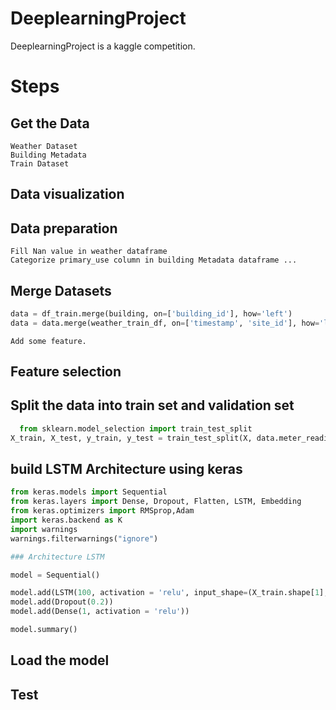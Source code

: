 # DeeplearningProject

DeeplearningProject is a kaggle competition.

# Steps

  ## Get the Data
    Weather Dataset
    Building Metadata
    Train Dataset
  ## Data visualization
  ## Data preparation
    Fill Nan value in weather dataframe
    Categorize primary_use column in building Metadata dataframe ...
  ## Merge Datasets 
```python
data = df_train.merge(building, on=['building_id'], how='left')
data = data.merge(weather_train_df, on=['timestamp', 'site_id'], how='left')
```
    Add some feature.    
  ## Feature selection
  ## Split the data into train set and validation set 
  ```python
    from sklearn.model_selection import train_test_split
X_train, X_test, y_train, y_test = train_test_split(X, data.meter_reading, test_size=0.3)
```
  ## build LSTM Architecture using keras  
```python
from keras.models import Sequential
from keras.layers import Dense, Dropout, Flatten, LSTM, Embedding
from keras.optimizers import RMSprop,Adam
import keras.backend as K
import warnings
warnings.filterwarnings("ignore")

### Architecture LSTM

model = Sequential()

model.add(LSTM(100, activation = 'relu', input_shape=(X_train.shape[1], X_train.shape[2])))
model.add(Dropout(0.2))
model.add(Dense(1, activation = 'relu'))

model.summary()
```
  ## Load the model
  ## Test

